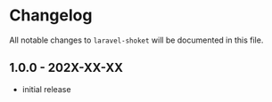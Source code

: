 # Changelog

All notable changes to `laravel-shoket` will be documented in this file.

## 1.0.0 - 202X-XX-XX

- initial release

